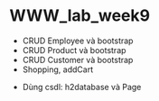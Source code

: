 # WWW_lab_week9
- CRUD Employee và bootstrap
- CRUD Product và bootstrap
- CRUD Customer và bootstrap
- Shopping, addCart
+ Dùng csdl: h2database và Page
